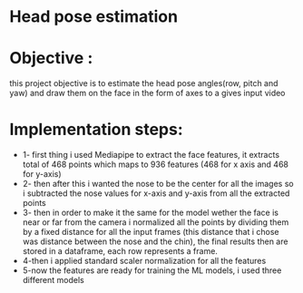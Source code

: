 # Head pose estimation
# Objective :
this project objective is to estimate the head pose angles(row, pitch and yaw) and draw them on the face in the form of axes to a gives input video
# Implementation steps:
* 1- first thing i used Mediapipe to extract the face features, it extracts total of 468 points which maps to 936 features (468 for x axis and 468 for y-axis) 
* 2- then after this i wanted the nose to be the center for all the images so i subtracted the nose values for x-axis and y-axis from all the extracted points
* 3- then in order to make it the same for the model wether the face is near or far from the camera i normalized all the points by dividing them by a fixed distance for all the input frames (this distance that i chose was distance between the nose and the chin), the final results then are stored in a dataframe, each row represents a frame.
* 4-then i applied standard scaler normalization for all the features 
* 5-now the features are ready for training the ML models, i used three different models 

